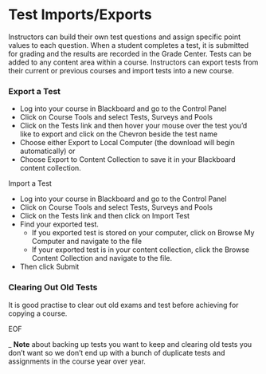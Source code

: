 # Test Imports/Exports

Instructors can build their own test questions and assign specific point values to each question. When a student completes a test, it is submitted for grading and the results are recorded in the Grade Center. Tests can be added to any content area within a course. Instructors can export tests from their current or previous courses and import tests into a new course.

### Export a Test
   * Log into your course in Blackboard and go to the Control Panel
   * Click on Course Tools and select Tests, Surveys and Pools
   * Click on the Tests link and then hover your mouse over the test you’d like to export and click on the Chevron beside the test name
   * Choose either Export to Local Computer (the download will begin automatically) or
   * Choose Export to Content Collection to save it in your Blackboard content collection.


Import a Test
   * Log into your course in Blackboard and go to the Control Panel
   * Click on Course Tools and select Tests, Surveys and Pools
   * Click on the Tests link and then click on Import Test
   * Find your exported test.
       * If you exported test is stored on your computer, click on Browse My Computer and navigate to the file
       * If your exported test is in your content collection, click the Browse Content Collection and navigate to the file.
   * Then click Submit

### Clearing Out Old Tests
It is good practise to clear out old exams and test before achieving for copying a course.



EOF


_ __Note__ about backing up tests you want to keep and clearing old tests you don’t want so we don’t end up with a  bunch of duplicate tests and assignments in the course year over year.
